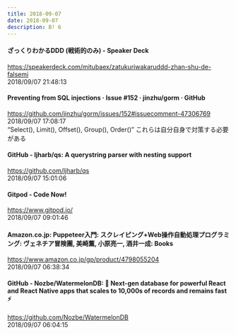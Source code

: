 ```yaml
---
title: 2018-09-07
date: 2018-09-07
description: B! 6
---
```


#### ざっくりわかるDDD (戦術的のみ) - Speaker Deck
https://speakerdeck.com/mitubaex/zatukuriwakaruddd-zhan-shu-de-falsemi<br>
2018/09/07 21:48:13<br>


#### Preventing from SQL injections · Issue #152 · jinzhu/gorm · GitHub
https://github.com/jinzhu/gorm/issues/152#issuecomment-47306769<br>
2018/09/07 17:08:17<br>
“Select(), Limit(), Offset(), Group(), Order()” これらは自分自身で対策する必要がある


#### GitHub - ljharb/qs: A querystring parser with nesting support
https://github.com/ljharb/qs<br>
2018/09/07 15:01:06<br>


#### Gitpod - Code Now!
https://www.gitpod.io/<br>
2018/09/07 09:01:46<br>


#### Amazon.co.jp: Puppeteer入門: スクレイピング+Web操作自動処理プログラミング: ヴェネチア冒険團, 美崎薫, 小原亮一, 酒井一成: Books
https://www.amazon.co.jp/gp/product/4798055204<br>
2018/09/07 06:38:34<br>


#### GitHub - Nozbe/WatermelonDB: 🍉 Next-gen database for powerful React and React Native apps that scales to 10,000s of records and remains fast ⚡️
https://github.com/Nozbe/WatermelonDB<br>
2018/09/07 06:04:15<br>


